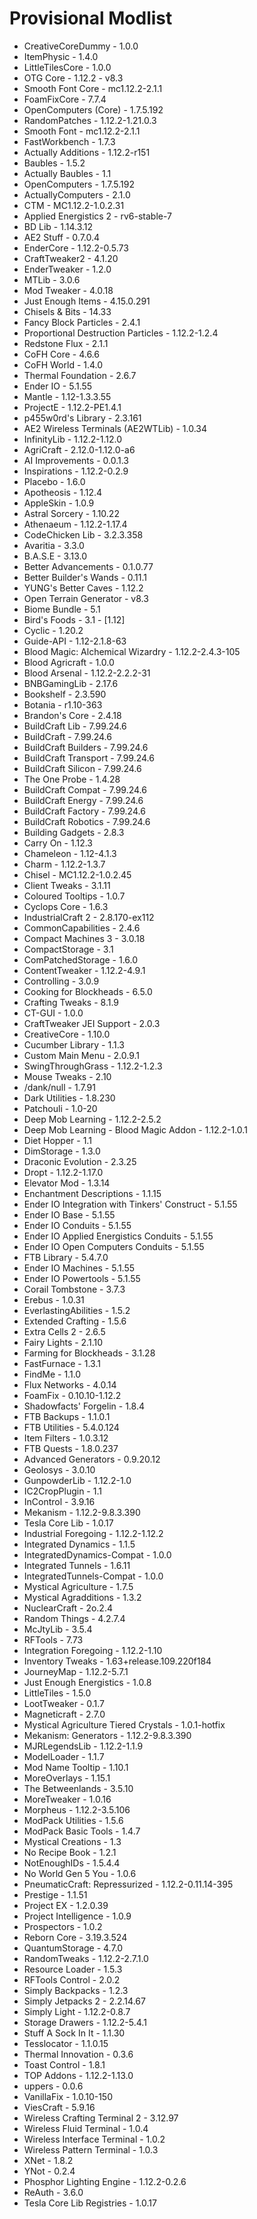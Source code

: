 # Provisional Modlist

- CreativeCoreDummy - 1.0.0
- ItemPhysic - 1.4.0
- LittleTilesCore - 1.0.0
- OTG Core - 1.12.2 - v8.3
- Smooth Font Core - mc1.12.2-2.1.1
- FoamFixCore - 7.7.4
- OpenComputers (Core) - 1.7.5.192
- RandomPatches - 1.12.2-1.21.0.3
- Smooth Font - mc1.12.2-2.1.1
- FastWorkbench - 1.7.3
- Actually Additions - 1.12.2-r151
- Baubles - 1.5.2
- Actually Baubles - 1.1
- OpenComputers - 1.7.5.192
- ActuallyComputers - 2.1.0
- CTM - MC1.12.2-1.0.2.31
- Applied Energistics 2 - rv6-stable-7
- BD Lib - 1.14.3.12
- AE2 Stuff - 0.7.0.4
- EnderCore - 1.12.2-0.5.73
- CraftTweaker2 - 4.1.20
- EnderTweaker - 1.2.0
- MTLib - 3.0.6
- Mod Tweaker - 4.0.18
- Just Enough Items - 4.15.0.291
- Chisels & Bits - 14.33
- Fancy Block Particles - 2.4.1
- Proportional Destruction Particles - 1.12.2-1.2.4
- Redstone Flux - 2.1.1
- CoFH Core - 4.6.6
- CoFH World - 1.4.0
- Thermal Foundation - 2.6.7
- Ender IO - 5.1.55
- Mantle - 1.12-1.3.3.55
- ProjectE - 1.12.2-PE1.4.1
- p455w0rd's Library - 2.3.161
- AE2 Wireless Terminals (AE2WTLib) - 1.0.34
- InfinityLib - 1.12.2-1.12.0
- AgriCraft - 2.12.0-1.12.0-a6
- AI Improvements - 0.0.1.3
- Inspirations - 1.12.2-0.2.9
- Placebo - 1.6.0
- Apotheosis - 1.12.4
- AppleSkin - 1.0.9
- Astral Sorcery - 1.10.22
- Athenaeum - 1.12.2-1.17.4
- CodeChicken Lib - 3.2.3.358
- Avaritia - 3.3.0
- B.A.S.E - 3.13.0
- Better Advancements - 0.1.0.77
- Better Builder's Wands - 0.11.1
- YUNG's Better Caves - 1.12.2
- Open Terrain Generator - v8.3
- Biome Bundle - 5.1
- Bird's Foods - 3.1 - [1.12]
- Cyclic - 1.20.2
- Guide-API - 1.12-2.1.8-63
- Blood Magic: Alchemical Wizardry - 1.12.2-2.4.3-105
- Blood Agricraft - 1.0.0
- Blood Arsenal - 1.12.2-2.2.2-31
- BNBGamingLib - 2.17.6
- Bookshelf - 2.3.590
- Botania - r1.10-363
- Brandon's Core - 2.4.18
- BuildCraft Lib - 7.99.24.6
- BuildCraft - 7.99.24.6
- BuildCraft Builders - 7.99.24.6
- BuildCraft Transport - 7.99.24.6
- BuildCraft Silicon - 7.99.24.6
- The One Probe - 1.4.28
- BuildCraft Compat - 7.99.24.6
- BuildCraft Energy - 7.99.24.6
- BuildCraft Factory - 7.99.24.6
- BuildCraft Robotics - 7.99.24.6
- Building Gadgets - 2.8.3
- Carry On - 1.12.3
- Chameleon - 1.12-4.1.3
- Charm - 1.12.2-1.3.7
- Chisel - MC1.12.2-1.0.2.45
- Client Tweaks - 3.1.11
- Coloured Tooltips - 1.0.7
- Cyclops Core - 1.6.3
- IndustrialCraft 2 - 2.8.170-ex112
- CommonCapabilities - 2.4.6
- Compact Machines 3 - 3.0.18
- CompactStorage - 3.1
- ComPatchedStorage - 1.6.0
- ContentTweaker - 1.12.2-4.9.1
- Controlling - 3.0.9
- Cooking for Blockheads - 6.5.0
- Crafting Tweaks - 8.1.9
- CT-GUI - 1.0.0
- CraftTweaker JEI Support - 2.0.3
- CreativeCore - 1.10.0
- Cucumber Library - 1.1.3
- Custom Main Menu - 2.0.9.1
- SwingThroughGrass - 1.12.2-1.2.3
- Mouse Tweaks - 2.10
- /dank/null - 1.7.91
- Dark Utilities - 1.8.230
- Patchouli - 1.0-20
- Deep Mob Learning - 1.12.2-2.5.2
- Deep Mob Learning - Blood Magic Addon - 1.12.2-1.0.1
- Diet Hopper - 1.1
- DimStorage - 1.3.0
- Draconic Evolution - 2.3.25
- Dropt - 1.12.2-1.17.0
- Elevator Mod - 1.3.14
- Enchantment Descriptions - 1.1.15
- Ender IO Integration with Tinkers' Construct - 5.1.55
- Ender IO Base - 5.1.55
- Ender IO Conduits - 5.1.55
- Ender IO Applied Energistics Conduits - 5.1.55
- Ender IO Open Computers Conduits - 5.1.55
- FTB Library - 5.4.7.0
- Ender IO Machines - 5.1.55
- Ender IO Powertools - 5.1.55
- Corail Tombstone - 3.7.3
- Erebus - 1.0.31
- EverlastingAbilities - 1.5.2
- Extended Crafting - 1.5.6
- Extra Cells 2 - 2.6.5
- Fairy Lights - 2.1.10
- Farming for Blockheads - 3.1.28
- FastFurnace - 1.3.1
- FindMe - 1.1.0
- Flux Networks - 4.0.14
- FoamFix - 0.10.10-1.12.2
- Shadowfacts' Forgelin - 1.8.4
- FTB Backups - 1.1.0.1
- FTB Utilities - 5.4.0.124
- Item Filters - 1.0.3.12
- FTB Quests - 1.8.0.237
- Advanced Generators - 0.9.20.12
- Geolosys - 3.0.10
- GunpowderLib - 1.12.2-1.0
- IC2CropPlugin - 1.1
- InControl - 3.9.16
- Mekanism - 1.12.2-9.8.3.390
- Tesla Core Lib - 1.0.17
- Industrial Foregoing - 1.12.2-1.12.2
- Integrated Dynamics - 1.1.5
- IntegratedDynamics-Compat - 1.0.0
- Integrated Tunnels - 1.6.11
- IntegratedTunnels-Compat - 1.0.0
- Mystical Agriculture - 1.7.5
- Mystical Agradditions - 1.3.2
- NuclearCraft - 2o.2.4
- Random Things - 4.2.7.4
- McJtyLib - 3.5.4
- RFTools - 7.73
- Integration Foregoing - 1.12.2-1.10
- Inventory Tweaks - 1.63+release.109.220f184
- JourneyMap - 1.12.2-5.7.1
- Just Enough Energistics - 1.0.8
- LittleTiles - 1.5.0
- LootTweaker - 0.1.7
- Magneticraft - 2.7.0
- Mystical Agriculture Tiered Crystals - 1.0.1-hotfix
- Mekanism: Generators - 1.12.2-9.8.3.390
- MJRLegendsLib - 1.12.2-1.1.9
- ModelLoader - 1.1.7
- Mod Name Tooltip - 1.10.1
- MoreOverlays - 1.15.1
- The Betweenlands - 3.5.10
- MoreTweaker - 1.0.16
- Morpheus - 1.12.2-3.5.106
- ModPack Utilities - 1.5.6
- ModPack Basic Tools - 1.4.7
- Mystical Creations - 1.3
- No Recipe Book - 1.2.1
- NotEnoughIDs - 1.5.4.4
- No World Gen 5 You - 1.0.6
- PneumaticCraft: Repressurized - 1.12.2-0.11.14-395
- Prestige - 1.1.51
- Project EX - 1.2.0.39
- Project Intelligence - 1.0.9
- Prospectors - 1.0.2
- Reborn Core - 3.19.3.524
- QuantumStorage - 4.7.0
- RandomTweaks - 1.12.2-2.7.1.0
- Resource Loader - 1.5.3
- RFTools Control - 2.0.2
- Simply Backpacks - 1.2.3
- Simply Jetpacks 2 - 2.2.14.67
- Simply Light - 1.12.2-0.8.7
- Storage Drawers - 1.12.2-5.4.1
- Stuff A Sock In It - 1.1.30
- Tesslocator - 1.1.0.15
- Thermal Innovation - 0.3.6
- Toast Control - 1.8.1
- TOP Addons - 1.12.2-1.13.0
- uppers - 0.0.6
- VanillaFix - 1.0.10-150
- ViesCraft - 5.9.16
- Wireless Crafting Terminal 2 - 3.12.97
- Wireless Fluid Terminal - 1.0.4
- Wireless Interface Terminal - 1.0.2
- Wireless Pattern Terminal - 1.0.3
- XNet - 1.8.2
- YNot - 0.2.4
- Phosphor Lighting Engine - 1.12.2-0.2.6
- ReAuth - 3.6.0
- Tesla Core Lib Registries - 1.0.17
